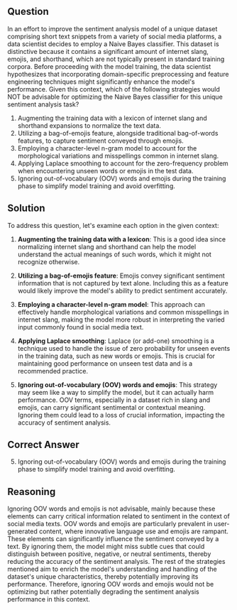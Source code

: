 ## Question
In an effort to improve the sentiment analysis model of a unique dataset comprising short text snippets from a variety of social media platforms, a data scientist decides to employ a Naive Bayes classifier. This dataset is distinctive because it contains a significant amount of internet slang, emojis, and shorthand, which are not typically present in standard training corpora. Before proceeding with the model training, the data scientist hypothesizes that incorporating domain-specific preprocessing and feature engineering techniques might significantly enhance the model's performance. Given this context, which of the following strategies would NOT be advisable for optimizing the Naive Bayes classifier for this unique sentiment analysis task?

1. Augmenting the training data with a lexicon of internet slang and shorthand expansions to normalize the text data.
2. Utilizing a bag-of-emojis feature, alongside traditional bag-of-words features, to capture sentiment conveyed through emojis.
3. Employing a character-level n-gram model to account for the morphological variations and misspellings common in internet slang.
4. Applying Laplace smoothing to account for the zero-frequency problem when encountering unseen words or emojis in the test data.
5. Ignoring out-of-vocabulary (OOV) words and emojis during the training phase to simplify model training and avoid overfitting.

## Solution 
To address this question, let's examine each option in the given context:

1. **Augmenting the training data with a lexicon**: This is a good idea since normalizing internet slang and shorthand can help the model understand the actual meanings of such words, which it might not recognize otherwise. 

2. **Utilizing a bag-of-emojis feature**: Emojis convey significant sentiment information that is not captured by text alone. Including this as a feature would likely improve the model's ability to predict sentiment accurately.

3. **Employing a character-level n-gram model**: This approach can effectively handle morphological variations and common misspellings in internet slang, making the model more robust in interpreting the varied input commonly found in social media text.

4. **Applying Laplace smoothing**: Laplace (or add-one) smoothing is a technique used to handle the issue of zero probability for unseen events in the training data, such as new words or emojis. This is crucial for maintaining good performance on unseen test data and is a recommended practice.

5. **Ignoring out-of-vocabulary (OOV) words and emojis**: This strategy may seem like a way to simplify the model, but it can actually harm performance. OOV terms, especially in a dataset rich in slang and emojis, can carry significant sentimental or contextual meaning. Ignoring them could lead to a loss of crucial information, impacting the accuracy of sentiment analysis.

## Correct Answer
5. Ignoring out-of-vocabulary (OOV) words and emojis during the training phase to simplify model training and avoid overfitting.

## Reasoning
Ignoring OOV words and emojis is not advisable, mainly because these elements can carry critical information related to sentiment in the context of social media texts. OOV words and emojis are particularly prevalent in user-generated content, where innovative language use and emojis are rampant. These elements can significantly influence the sentiment conveyed by a text. By ignoring them, the model might miss subtle cues that could distinguish between positive, negative, or neutral sentiments, thereby reducing the accuracy of the sentiment analysis. The rest of the strategies mentioned aim to enrich the model's understanding and handling of the dataset's unique characteristics, thereby potentially improving its performance. Therefore, ignoring OOV words and emojis would not be optimizing but rather potentially degrading the sentiment analysis performance in this context.